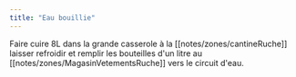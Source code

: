 ```yaml
---
title: "Eau bouillie"
---
```


Faire cuire 8L dans la grande casserole à la [[notes/zones/cantineRuche]] laisser refroidir et remplir les bouteilles d'un litre au [[notes/zones/MagasinVetementsRuche]] vers le circuit d'eau.